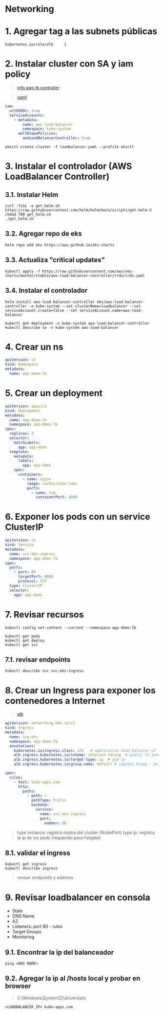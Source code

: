 # Networking <!-- omit in toc -->


# 1. Agregar tag a las subnets públicas
```
kubernetes.io/role/elb     1
```
# 2. Instalar cluster con SA y iam policy
> [info aws lb controller](https://docs.aws.amazon.com/eks/latest/userguide/aws-load-balancer-controller.html)

> [yaml](./assets/cluster/loadbalancer.yaml)

```yaml
iam:
  withOIDC: true
  serviceAccounts:
    - metadata:
        name: aws-load-balancer
        namespace: kube-system
      wellKnownPolicies:
        awsLoadBalancerController: true
```
```
eksctl create cluster -f loadbalancer.yaml --profile eksctl
```
# 3. Instalar el controlador (AWS LoadBalancer Controller)
## 3.1. Instalar Helm
```
curl -fsSL -o get_helm.sh https://raw.githubusercontent.com/helm/helm/main/scripts/get-helm-3
chmod 700 get_helm.sh
./get_helm.sh
```

## 3.2. Agregar repo de eks
```
helm repo add eks https://aws.github.io/eks-charts
```

## 3.3. Actualiza "critical updates"
```
kubectl apply -f https://raw.githubusercontent.com/aws/eks-charts/master/stable/aws-load-balancer-controller/crds/crds.yaml
```

## 3.4. Instalar el controlador
```
helm install aws-load-balancer-controller eks/aws-load-balancer-controller -n kube-system --set clusterName=loadbalancer --set serviceAccount.create=false --set serviceAccount.name=aws-load-balancer

kubectl get deployment -n kube-system aws-load-balancer-controller
kubectl describe sa -n kube-system aws-load-balancer
```
# 4. Crear un ns
```yaml
apiVersion: v1
kind: Namespace
metadata:
  name: app-demo-lb
```

# 5. Crear un deployment
```yaml
apiVersion: apps/v1
kind: Deployment
metadata:
  name: app-demo-lb
  namespace: app-demo-lb
spec:
  replicas: 3
  selector:
    matchLabels:
      app: app-demo
  template:
    metadata:
      labels:
        app: app-demo
    spec:
      containers:
        - name: nginx
          image: cachac/kube-labs
          ports:
            - name: tcp
              containerPort: 8080
```

# 6. Exponer los pods con un service ClusterIP
```yaml
apiVersion: v1
kind: Service
metadata:
  name: svc-eks-ingress
  namespace: app-demo-lb
spec:
  ports:
    - port: 80
      targetPort: 8080
      protocol: TCP
  type: ClusterIP
  selector:
    app: app-demo
```

# 7. Revisar recursos
```
kubectl config set-context --current --namespace app-demo-lb

kubectl get pods
kubectl get deploy
kubectl get svc

```
## 7.1. revisar endpoints
```
kubectl describe svc svc-eks-ingress
```

# 8. Crear un Ingress para exponer los contenedores a Internet
> [alb](https://docs.amazonaws.cn/en_us/eks/latest/userguide/alb-ingress.html)
```yaml
apiVersion: networking.k8s.io/v1
kind: Ingress
metadata:
  name: ing-eks
  namespace: app-demo-lb
  annotations:
    kubernetes.io/ingress.class: alb   # application load balancer L7
    alb.ingress.kubernetes.io/scheme: internet-facing  # public to internet
    alb.ingress.kubernetes.io/target-type: ip  # pod ip
    alb.ingress.kubernetes.io/group.name: default # ingress Group - multi resources

spec:
  rules:
    - host: kube-apps.com
      http:
        paths:
          - path: /
            pathType: Prefix
            backend:
              service:
                name: svc-eks-ingress
                port:
                  number: 80
```
> type instance: registra nodos del cluster (NodePort)
> type ip: registra la ip de los pods (requerido para Fargate)

## 8.1. validar el ingress
```
kubectl get ingress
kubectl describe ingress
```
> revisar endpoints y address

# 9. Revisar loadbalancer en consola
- State
- DNS Name
- AZ
- Listeners: port 80 - rules
- Target Groups
- Monitoring

## 9.1. Encontrar la ip del balanceador
```
ping <DNS NAME>
```

## 9.2. Agregar la ip al /hosts local y probar en browser
> C:\Windows\System32\drivers\etc

```
<LOADBALANCER_IP> kube-apps.com
```

